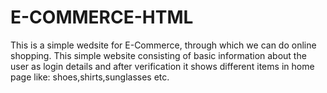 # E-COMMERCE-HTML
This is a simple wedsite for E-Commerce, through which we can do online shopping. This simple website consisting of basic information about the user as login details and after verification it shows different items in home page like: shoes,shirts,sunglasses etc. 

